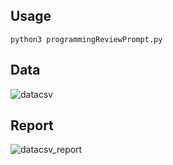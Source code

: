 ## Usage
```
python3 programmingReviewPrompt.py
```

## Data
![datacsv](https://user-images.githubusercontent.com/23548321/191827440-32a45a20-d59b-41de-aace-58ee9d080f79.png)




## Report
![datacsv_report](https://user-images.githubusercontent.com/23548321/191827346-b9ec88da-a081-4eda-8b04-a6fd3f5a9175.png)

